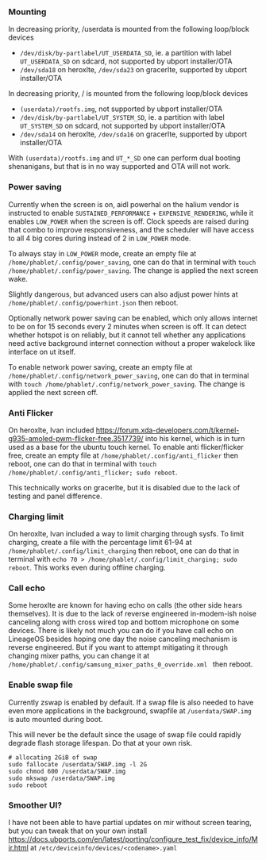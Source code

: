 ### Mounting

In decreasing priority, /userdata is mounted from the following loop/block devices
- `/dev/disk/by-partlabel/UT_USERDATA_SD`, ie. a partition with label `UT_USERDATA_SD` on sdcard, not supported by ubport installer/OTA
- `/dev/sda18` on heroxlte, `/dev/sda23` on gracerlte, supported by ubport installer/OTA

In decreasing priority, / is mounted from the following loop/block devices
- `(userdata)/rootfs.img`, not supported by ubport installer/OTA
- `/dev/disk/by-partlabel/UT_SYSTEM_SD`, ie. a partition with label `UT_SYSTEM_SD` on sdcard, not supported by ubport installer/OTA
- `/dev/sda14` on heroxlte, `/dev/sda16` on gracerlte, supported by ubport installer/OTA

With `(userdata)/rootfs.img` and `UT_*_SD` one can perform dual booting shenanigans, but that is in no way supported and OTA will not work.

### Power saving

Currently when the screen is on, aidl powerhal on the halium vendor is instructed to enable `SUSTAINED_PERFORMANCE` + `EXPENSIVE_RENDERING`, while it enables `LOW_POWER` when the screen is off. Clock speeds are raised during that combo to improve responsiveness, and the scheduler will have access to all 4 big cores during instead of 2 in `LOW_POWER` mode.

To always stay in `LOW_POWER` mode, create an empty file at `/home/phablet/.config/power_saving`, one can do that in terminal with `touch /home/phablet/.config/power_saving`. The change is applied the next screen wake.

Slightly dangerous, but advanced users can also adjust power hints at `/home/phablet/.config/powerhint.json` then reboot.

Optionally network power saving can be enabled, which only allows internet to be on for 15 seconds every 2 minutes when screen is off. It can detect whether hotspot is on reliably, but it cannot tell whether any applications need active background internet connection without a proper wakelock like interface on ut itself.

To enable network power saving, create an empty file at `/home/phablet/.config/network_power_saving`, one can do that in terminal with `touch /home/phablet/.config/network_power_saving`. The change is applied the next screen off.

### Anti Flicker

On heroxlte, Ivan included https://forum.xda-developers.com/t/kernel-g935-amoled-pwm-flicker-free.3517739/ into his kernel, which is in turn used as a base for the ubuntu touch kernel. To enable anti flicker/flicker free, create an empty file at `/home/phablet/.config/anti_flicker` then reboot, one can do that in terminal with `touch /home/phablet/.config/anti_flicker; sudo reboot`.

This technically works on gracerlte, but it is disabled due to the lack of testing and panel difference.

### Charging limit

On heroxlte, Ivan included a way to limit charging through sysfs. To limit charging, create a file with the percentage limit 61-94 at `/home/phablet/.config/limit_charging` then reboot, one can do that in terminal with `echo 70 > /home/phablet/.config/limit_charging; sudo reboot`. This works even during offline charging.

### Call echo

Some heroxlte are known for having echo on calls (the other side hears themselves). It is due to the lack of reverse engineered in-modem-ish noise canceling along with cross wired top and bottom microphone on some devices. There is likely not much you can do if you have call echo on LineageOS besides hoping one day the noise canceling mechanism is reverse engineered. But if you want to attempt mitigating it through changing mixer paths, you can change it at `/home/phablet/.config/samsung_mixer_paths_0_override.xml ` then reboot.

### Enable swap file

Currently zswap is enabled by default. If a swap file is also needed to have even more applications in the background, swapfile at `/userdata/SWAP.img` is auto mounted during boot.

This will never be the default since the usage of swap file could rapidly degrade flash storage lifespan. Do that at your own risk.

```
# allocating 2GiB of swap
sudo fallocate /userdata/SWAP.img -l 2G
sudo chmod 600 /userdata/SWAP.img
sudo mkswap /userdata/SWAP.img
sudo reboot
```

### Smoother UI?

I have not been able to have partial updates on mir without screen tearing, but you can tweak that on your own install https://docs.ubports.com/en/latest/porting/configure_test_fix/device_info/Mir.html at `/etc/deviceinfo/devices/<codename>.yaml`

